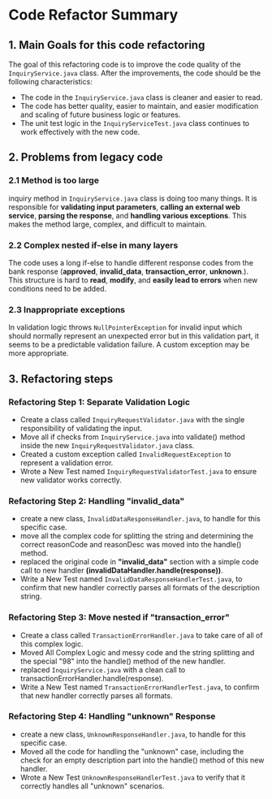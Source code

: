 # Code Refactor Summary

## 1.  Main Goals for this code refactoring
The goal of this refactoring code is to improve the code quality of the `InquiryService.java` class. After the improvements, the code should be the following characteristics:
 -  The code in the `InquiryService.java` class is cleaner and easier to read.
 -  The code has better quality, easier to maintain, and easier modification and scaling of future business logic or features.
 - The unit test logic in the `InquiryServiceTest.java` class continues to work effectively with the new code.


## 2. Problems from legacy code

### 2.1 Method is too large

inquiry method in `InquiryService.java` class is doing too many things. It is responsible for **validating input parameters**, **calling an external web service**, **parsing the response**, and **handling various exceptions**. This makes the method large, complex, and difficult to maintain.

### 2.2 Complex nested if-else in many layers
The code uses a long if-else to handle different response codes from the bank response (**approved**, **invalid_data**, **transaction_error**, **unknown**.). This structure is hard to **read**, **modify**, and **easily lead to errors** when new conditions need to be added.

### 2.3 Inappropriate exceptions
In validation logic throws `NullPointerException` for invalid input which should normally represent an unexpected error but in this validation part, it seems to be a predictable validation failure. A custom exception may be more appropriate.


## 3. Refactoring steps

### Refactoring Step 1: Separate Validation Logic
- Create a class called `InquiryRequestValidator.java` with the single responsibility of validating the input.
- Move all if checks from `InquiryService.java` into validate() method inside the new `InquiryRequestValidator.java` class.
- Created a custom exception called `InvalidRequestException` to represent a validation error.
- Wrote a New Test named `InquiryRequestValidatorTest.java` to ensure new validator works correctly.

### Refactoring Step 2: Handling "invalid_data"
- create a new class, `InvalidDataResponseHandler.java`, to handle for this specific case.
- move all the complex code for splitting the string and determining the correct reasonCode and reasonDesc was moved into the handle() method.
- replaced the original code in **"invalid_data"** section with a simple code call to new handler **(invalidDataHandler.handle(response))**.
- Write a New Test named `InvalidDataResponseHandlerTest.java`, to confirm that new handler correctly parses all formats of the description string.


### Refactoring Step 3: Move nested if "transaction_error"
- Create a class called `TransactionErrorHandler.java` to take care of all of this complex logic.
- Moved All Complex Logic and messy code and the string splitting and the special "98" into the handle() method of the new handler.
- replaced `InquiryService.java` with a clean call to transactionErrorHandler.handle(response).
- Write a New Test named `TransactionErrorHandlerTest.java`, to confirm that new handler correctly parses all formats.

### Refactoring Step 4: Handling "unknown" Response
- create a new class, `UnknownResponseHandler.java`, to handle for this specific case.
- Moved all the code for handling the "unknown" case, including the check for an empty description part into the handle() method of this new handler.
- Wrote a New Test `UnknownResponseHandlerTest.java` to verify that it correctly handles all "unknown" scenarios.
